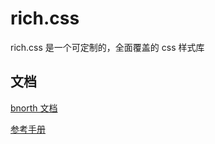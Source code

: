 # rich.css

rich.css 是一个可定制的，全面覆盖的 css 样式库

## 文档

[bnorth 文档](//able99.github.io/#cbnorth)

[参考手册](//able99.github.io/bnorth/richcss/)

